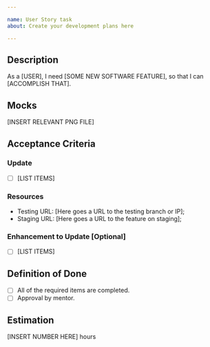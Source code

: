 ```yaml
---

name: User Story task
about: Create your development plans here

---
```


## Description

As a [USER],
I need [SOME NEW SOFTWARE FEATURE],
so that I can [ACCOMPLISH THAT].

## Mocks
[INSERT RELEVANT PNG FILE]

## Acceptance Criteria

### Update
- [ ] [LIST ITEMS]

### Resources
* Testing URL: [Here goes a URL to the testing branch or IP];
* Staging URL: [Here goes a URL to the feature on staging];


### Enhancement to Update [Optional]
- [ ] [LIST ITEMS]

## Definition of Done
- [ ] All of the required items are completed.
- [ ] Approval by mentor.

## Estimation
[INSERT NUMBER HERE] hours
